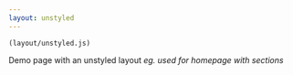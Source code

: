 ```yaml
---
layout: unstyled
---
```


`(layout/unstyled.js)`

Demo page with an unstyled layout *eg. used for homepage with sections*